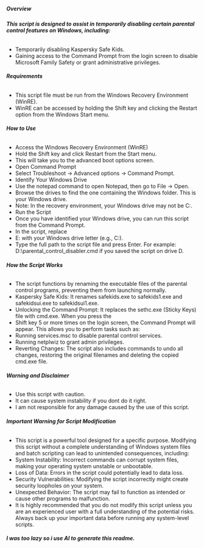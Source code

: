 ##### **Overview**

###### **This script is designed to assist in temporarily disabling certain parental control features on Windows, including:**

* Temporarily disabling Kaspersky Safe Kids.
* Gaining access to the Command Prompt from the login screen to disable Microsoft Family Safety or grant administrative privileges.



###### **Requirements**

* This script file must be run from the Windows Recovery Environment (WinRE).
* WinRE can be accessed by holding the Shift key and clicking the Restart option from the Windows Start menu.



###### **How to Use**

* Access the Windows Recovery Environment (WinRE)
* Hold the Shift key and click Restart from the Start menu.
* This will take you to the advanced boot options screen.
* Open Command Prompt
* Select Troubleshoot -> Advanced options -> Command Prompt.
* Identify Your Windows Drive
* Use the notepad command to open Notepad, then go to File -> Open.
* Browse the drives to find the one containing the Windows folder. This is your Windows drive.
* Note: In the recovery environment, your Windows drive may not be C:. 
* Run the Script
* Once you have identified your Windows drive, you can run this script from the Command Prompt.
* In the script, replace 
* E: with your Windows drive letter (e.g., C:). 
* Type the full path to the script file and press Enter. For example: D:\\parental\_control\_disabler.cmd if you saved the script on drive D.



###### **How the Script Works**

* The script functions by renaming the executable files of the parental control programs, preventing them from launching normally.
* Kaspersky Safe Kids: It renames safekids.exe to safekids1.exe and safekidsui.exe to safekidsui1.exe.
* Unlocking the Command Prompt: It replaces the sethc.exe (Sticky Keys) file with cmd.exe. When you press the 
* Shift key 5 or more times on the login screen, the Command Prompt will appear. This allows you to perform tasks such as:
* Running services.msc to disable parental control services.
* Running netplwiz to grant admin privileges.
* Reverting Changes: The script also includes commands to undo all changes, restoring the original filenames and deleting the copied cmd.exe file.



###### **Warning and Disclaimer**

* Use this script with caution.
* It can cause system instability if you dont do it right.
* I am not responsible for any damage caused by the use of this script.



###### **Important Warning for Script Modification**

* This script is a powerful tool designed for a specific purpose. Modifying this script without a complete understanding of Windows system files and batch scripting can lead to unintended consequences, including:
* System Instability: Incorrect commands can corrupt system files, making your operating system unstable or unbootable.
* Loss of Data: Errors in the script could potentially lead to data loss.
* Security Vulnerabilities: Modifying the script incorrectly might create security loopholes on your system.
* Unexpected Behavior: The script may fail to function as intended or cause other programs to malfunction.
* It is highly recommended that you do not modify this script unless you are an experienced user with a full understanding of the potential risks. Always back up your important data before running any system-level scripts.



##### **I was too lazy so i use AI to generate this readme.**


